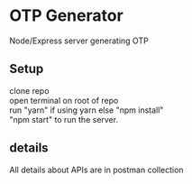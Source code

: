 # OTP Generator
Node/Express server generating OTP
## Setup
clone repo <br />
open terminal on root of repo<br />
run "yarn" if using yarn else "npm install"<br />
"npm start" to run the server.

## details
All details about APIs are in postman collection
